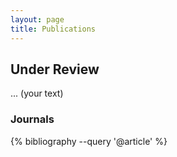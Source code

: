 ```yaml
---
layout: page
title: Publications
---
```


<style>
/* Hide outer <ol> numbers so only IEEE’s [n] remains */
ol.bibliography { list-style: none; margin-left: 0; padding-left: 0; }
ol.bibliography > li { margin-left: 0; }
ol.bibliography > li::marker { content: ""; }
</style>

## Under Review
... (your text)

### Journals
{% bibliography --query '@article' %}
